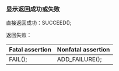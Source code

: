 ### 显示返回成功或失败

直接返回成功：SUCCEED();

返回失败：

| **Fatal assertion** | **Nonfatal assertion** |
| :------------------ | :--------------------- |
| FAIL();             | ADD_FAILURE();         |
